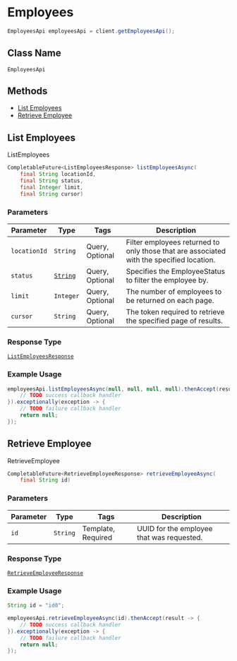 # Employees

```java
EmployeesApi employeesApi = client.getEmployeesApi();
```

## Class Name

`EmployeesApi`

## Methods

* [List Employees](/doc/employees.md#list-employees)
* [Retrieve Employee](/doc/employees.md#retrieve-employee)

## List Employees

ListEmployees

```java
CompletableFuture<ListEmployeesResponse> listEmployeesAsync(
    final String locationId,
    final String status,
    final Integer limit,
    final String cursor)
```

### Parameters

| Parameter | Type | Tags | Description |
|  --- | --- | --- | --- |
| `locationId` | `String` | Query, Optional | Filter employees returned to only those that are associated with the specified location. |
| `status` | [`String`](/doc/models/employee-status.md) | Query, Optional | Specifies the EmployeeStatus to filter the employee by. |
| `limit` | `Integer` | Query, Optional | The number of employees to be returned on each page. |
| `cursor` | `String` | Query, Optional | The token required to retrieve the specified page of results. |

### Response Type

[`ListEmployeesResponse`](/doc/models/list-employees-response.md)

### Example Usage

```java
employeesApi.listEmployeesAsync(null, null, null, null).thenAccept(result -> {
    // TODO success callback handler
}).exceptionally(exception -> {
    // TODO failure callback handler
    return null;
});
```

## Retrieve Employee

RetrieveEmployee

```java
CompletableFuture<RetrieveEmployeeResponse> retrieveEmployeeAsync(
    final String id)
```

### Parameters

| Parameter | Type | Tags | Description |
|  --- | --- | --- | --- |
| `id` | `String` | Template, Required | UUID for the employee that was requested. |

### Response Type

[`RetrieveEmployeeResponse`](/doc/models/retrieve-employee-response.md)

### Example Usage

```java
String id = "id0";

employeesApi.retrieveEmployeeAsync(id).thenAccept(result -> {
    // TODO success callback handler
}).exceptionally(exception -> {
    // TODO failure callback handler
    return null;
});
```


